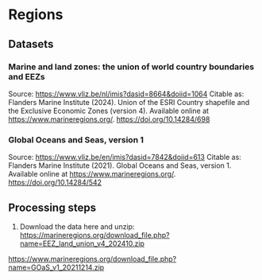 # Regions

## Datasets

### Marine and land zones: the union of world country boundaries and EEZs

Source: https://www.vliz.be/nl/imis?dasid=8664&doiid=1064
Citable as: Flanders Marine Institute (2024). Union of the ESRI Country shapefile and the Exclusive Economic Zones (version 4). Available online at https://www.marineregions.org/. https://doi.org/10.14284/698

### Global Oceans and Seas, version 1

Source: https://www.vliz.be/en/imis?dasid=7842&doiid=613
Citable as: Flanders Marine Institute (2021). Global Oceans and Seas, version 1. Available online at https://www.marineregions.org/. https://doi.org/10.14284/542

## Processing steps

1. Download the data here and unzip:
https://marineregions.org/download_file.php?name=EEZ_land_union_v4_202410.zip

https://www.marineregions.org/download_file.php?name=GOaS_v1_20211214.zip